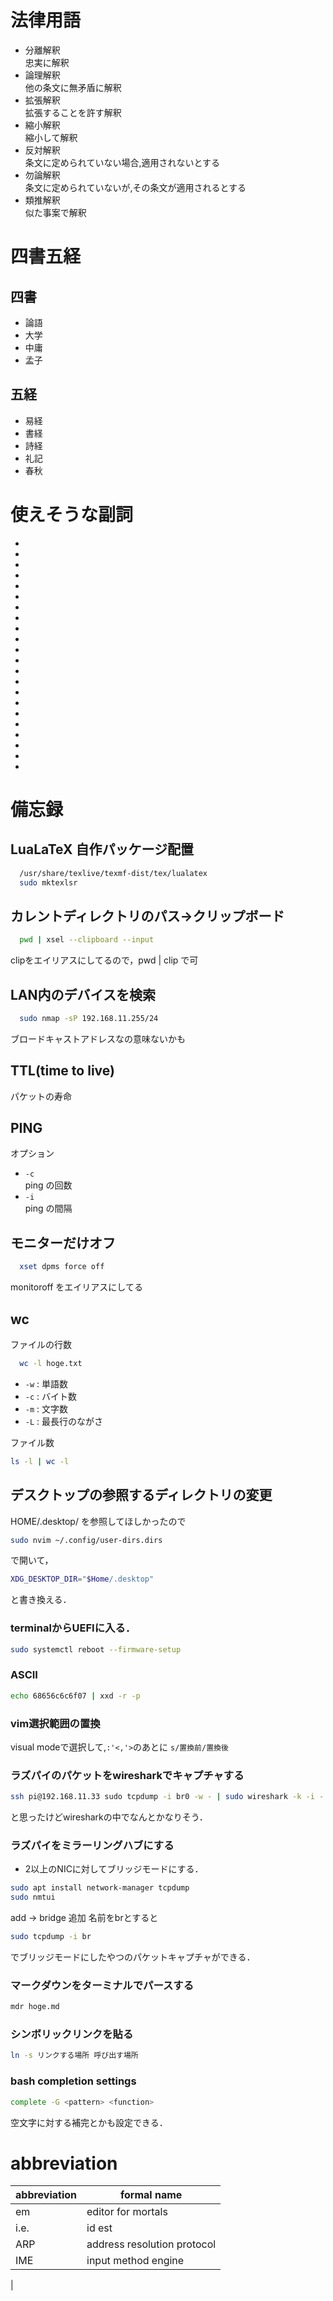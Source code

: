 # 法律用語
- 分離解釈  
忠実に解釈
- 論理解釈  
他の条文に無矛盾に解釈
- 拡張解釈  
拡張することを許す解釈
- 縮小解釈   
縮小して解釈
- 反対解釈  
条文に定められていない場合,適用されないとする
- 勿論解釈   
条文に定められていないが,その条文が適用されるとする
- 類推解釈  
似た事案で解釈

# 四書五経
## 四書
- 論語
- 大学
- 中庸
- 孟子

## 五経
- 易経
- 書経
- 詩経
- 礼記
- 春秋

# 使えそうな副詞
- 
-
-
-
-
-
-
-
-
-
-
-
-
-
-
-
-
-
-
-
-
-
 
# 備忘録
## LuaLaTeX 自作パッケージ配置  
```sh
  /usr/share/texlive/texmf-dist/tex/lualatex  
  sudo mktexlsr
```

## カレントディレクトリのパス→クリップボード  
```sh
  pwd | xsel --clipboard --input  
```
clipをエイリアスにしてるので，pwd | clip で可  

## LAN内のデバイスを検索  
```sh
  sudo nmap -sP 192.168.11.255/24
```
ブロードキャストアドレスなの意味ないかも

## TTL(time to live)  
パケットの寿命

## PING  
  オプション
  - ` -c `  
  ping の回数
  - ` -i `  
  ping の間隔

## モニターだけオフ
```sh
  xset dpms force off
```
monitoroff をエイリアスにしてる

## wc
ファイルの行数
```sh
  wc -l hoge.txt
```


- ` -w `  : 単語数
- ` -c `  : バイト数
- ` -m `  : 文字数
- ` -L ` : 最長行のながさ

ファイル数
```sh
ls -l | wc -l
```
## デスクトップの参照するディレクトリの変更
HOME/.desktop/ を参照してほしかったので
```sh
sudo nvim ~/.config/user-dirs.dirs
```
で開いて，
```sh
XDG_DESKTOP_DIR="$Home/.desktop"
```
と書き換える．

### terminalからUEFIに入る．
```sh
sudo systemctl reboot --firmware-setup
```
### ASCII
```sh
echo 68656c6c6f07 | xxd -r -p 
```
### vim選択範囲の置換
visual modeで選択して,` :'<,'> `のあとに ` s/置換前/置換後 `

### ラズパイのパケットをwiresharkでキャプチャする
```sh
ssh pi@192.168.11.33 sudo tcpdump -i br0 -w - | sudo wireshark -k -i -
```
と思ったけどwiresharkの中でなんとかなりそう．

### ラズパイをミラーリングハブにする
- 2以上のNICに対してブリッジモードにする．
```sh
sudo apt install network-manager tcpdump
sudo nmtui
```
add -> bridge 追加
名前をbrとすると
```sh
sudo tcpdump -i br
```
でブリッジモードにしたやつのパケットキャプチャができる．

### マークダウンをターミナルでパースする
```sh
mdr hoge.md
```
 
### シンボリックリンクを貼る
```sh
ln -s リンクする場所 呼び出す場所
```

### bash completion settings
```sh
complete -G <pattern> <function>
```
空文字に対する補完とかも設定できる．
# abbreviation 
| abbreviation | formal name |
|------------- | ------------|
| em | editor for mortals|
|i.e.| id est|
|ARP| address resolution protocol|  
|IME| input method engine|
|